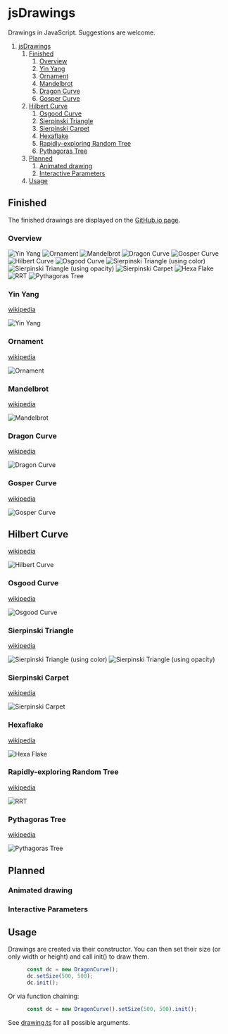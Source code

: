 # jsDrawings

Drawings in JavaScript. Suggestions are welcome.

1. [jsDrawings](#jsdrawings)
    1. [Finished](#finished)
        1. [Overview](#overview)
        2. [Yin Yang](#yin-yang)
        3. [Ornament](#ornament)
        4. [Mandelbrot](#mandelbrot)
        5. [Dragon Curve](#dragon-curve)
        6. [Gosper Curve](#gosper-curve)
    2. [Hilbert Curve](#hilbert-curve)
        1. [Osgood Curve](#osgood-curve)
        2. [Sierpinski Triangle](#sierpinski-triangle)
        3. [Sierpinski Carpet](#sierpinski-carpet)
        4. [Hexaflake](#hexaflake)
        5. [Rapidly-exploring Random Tree](#rapidly-exploring-random-tree)
        6. [Pythagoras Tree](#pythagoras-tree)
    3. [Planned](#planned)
        1. [Animated drawing](#animated-drawing)
        2. [Interactive Parameters](#interactive-parameters)
    4. [Usage](#usage)


## Finished

The finished drawings are displayed on the [GitHub.io page](https://fheyen.github.io/jsDrawings/).

### Overview

![](img/xs/yinyang.png?raw=true "Yin Yang")
![](img/xs/ornament.png?raw=true "Ornament")
![](img/xs/mandelbrot.png?raw=true "Mandelbrot")
![](img/xs/dragoncurve.png?raw=true "Dragon Curve")
![](img/xs/gospercurve.png?raw=true "Gosper Curve")
![](img/xs/hilbertcurve.png?raw=true "Hilbert Curve")
![](img/xs/osgoodcurve.png?raw=true "Osgood Curve")
![](img/xs/sierpinski.png?raw=true "Sierpinski Triangle (using color)")
![](img/xs/sierpinski2.png?raw=true "Sierpinski Triangle (using opacity)")
![](img/xs/sierpinskiCarpet.png?raw=true "Sierpinski Carpet")
![](img/xs/hexaflake.png?raw=true "Hexa Flake")
![](img/xs/rrt.png?raw=true "RRT")
![](img/xs/pythagorastree.png?raw=true "Pythagoras Tree")

### Yin Yang

[wikipedia](https://en.wikipedia.org/wiki/Yin_and_yang)

![](img/yinyang.png?raw=true "Yin Yang")

### Ornament

[wikipedia](https://en.wikipedia.org/wiki/Overlapping_circles_grid)

![](img/ornament.png?raw=true "Ornament")

### Mandelbrot

[wikipedia](https://en.wikipedia.org/wiki/Mandelbrot_set)

![](img/mandelbrot.png?raw=true "Mandelbrot")

### Dragon Curve

[wikipedia](https://en.wikipedia.org/wiki/Dragon_curve)

![](img/dragoncurve.png?raw=true "Dragon Curve")

### Gosper Curve

[wikipedia](https://en.wikipedia.org/wiki/Gosper_curve)

![](img/gospercurve.png?raw=true "Gosper Curve")

## Hilbert Curve

[wikipedia](https://en.wikipedia.org/wiki/Hilbert_curve)

![](img/hilbertcurve.png?raw=true "Hilbert Curve")

### Osgood Curve

[wikipedia](https://en.wikipedia.org/wiki/Osgood_curve)

![](img/osgoodcurve.png?raw=true "Osgood Curve")

### Sierpinski Triangle

[wikipedia](https://en.wikipedia.org/wiki/Sierpinski_triangle)

![](img/sierpinski.png?raw=true "Sierpinski Triangle (using color)")
![](img/sierpinski2.png?raw=true "Sierpinski Triangle (using opacity)")

### Sierpinski Carpet

[wikipedia](https://en.wikipedia.org/wiki/Sierpinski_carpet)

![](img/sierpinskiCarpet.png?raw=true "Sierpinski Carpet")

### Hexaflake

[wikipedia](https://en.wikipedia.org/wiki/Hexaflake)

![](img/hexaflake.png?raw=true "Hexa Flake")

### Rapidly-exploring Random Tree

[wikipedia](https://en.wikipedia.org/wiki/Rapidly-exploring_random_tree)

![](img/rrt.png?raw=true "RRT")

### Pythagoras Tree

[wikipedia](https://en.wikipedia.org/wiki/Pythagoras_tree_(fractal)#Varying_the_angle)

![](img/pythagorastree.png?raw=true "Pythagoras Tree")

## Planned

### Animated drawing

### Interactive Parameters

## Usage

Drawings are created via their constructor. You can then set their size (or only width or height) and call init() to draw them.

```javascript
      const dc = new DragonCurve();
      dc.setSize(500, 500);
      dc.init();
```

Or via function chaining:

```javascript
      const dc = new DragonCurve().setSize(500, 500).init();
```

See [drawing.ts](./lib/drawing.ts) for all possible arguments.
